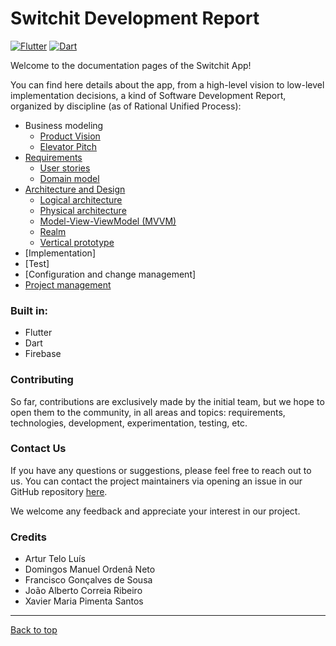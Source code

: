 # Switchit Development Report

[![Flutter][flutter-image]][flutter-url]
[![Dart][dart-image]][dart-url]

Welcome to the documentation pages of the Switchit App!

You can find here details about the app, from a high-level vision to low-level implementation decisions, a kind of Software Development Report, organized by discipline (as of Rational Unified Process): 

* Business modeling 
  * [Product Vision](https://github.com/FEUP-LEIC-ES-2022-23/2LEIC03T3/blob/main/docs/ProductVision.md)
  * [Elevator Pitch](https://github.com/FEUP-LEIC-ES-2022-23/2LEIC03T3/blob/main/docs/ElevatorPitch.md)
* [Requirements](https://github.com/FEUP-LEIC-ES-2022-23/2LEIC03T3/blob/main/docs/requirements.md)
  * [User stories](https://github.com/FEUP-LEIC-ES-2022-23/2LEIC03T3/issues)
  * [Domain model](https://github.com/FEUP-LEIC-ES-2022-23/2LEIC03T3/blob/main/docs/requirements.md#Domain-model)
* [Architecture and Design](https://github.com/FEUP-LEIC-ES-2022-23/2LEIC03T3/blob/main/docs/ArchitectureAndDesign.md)
  * [Logical architecture](https://github.com/FEUP-LEIC-ES-2022-23/2LEIC03T3/blob/main/docs/ArchitectureAndDesign.md#logical-architecture)
  * [Physical architecture](https://github.com/FEUP-LEIC-ES-2022-23/2LEIC03T3/blob/main/docs/ArchitectureAndDesign.md#physical-architecture)
  * [Model-View-ViewModel (MVVM)](https://github.com/FEUP-LEIC-ES-2022-23/2LEIC03T3/blob/main/docs/ArchitectureAndDesign.md#model-view-viewmodel-mvvm)
  * [Realm](https://github.com/FEUP-LEIC-ES-2022-23/2LEIC03T3/blob/main/docs/ArchitectureAndDesign.md#realm)
  * [Vertical prototype](https://github.com/FEUP-LEIC-ES-2022-23/2LEIC03T3/blob/main/docs/ArchitectureAndDesign.md#vertical-prototype)
* [Implementation]
* [Test]
* [Configuration and change management]
* [Project management](https://github.com/FEUP-LEIC-ES-2022-23/2LEIC03T3/blob/main/docs/ProjectManagement.md)

### Built in: 
  * Flutter
  * Dart
  * Firebase

### Contributing

So far, contributions are exclusively made by the initial team, but we hope to open them to the community, in all areas and topics: requirements, technologies, development, experimentation, testing, etc.

### Contact Us

If you have any questions or suggestions, please feel free to reach out to us. You can contact the project maintainers via opening an issue in our GitHub repository [here](https://github.com/FEUP-LEIC-ES-2022-23/2LEIC03T3/issues).

We welcome any feedback and appreciate your interest in our project.

### Credits
* Artur Telo Luís
* Domingos Manuel Ordenâ Neto
* Francisco Gonçalves de Sousa
* João Alberto Correia Ribeiro
* Xavier Maria Pimenta Santos

---
[Back to top](https://github.com/FEUP-LEIC-ES-2022-23/2LEIC03T3#readme)

[flutter-image]: https://img.shields.io/badge/flutter-3.7.6-blue.svg
[flutter-url]: https://flutter.dev
[dart-image]: https://img.shields.io/badge/dart-2.19.3-40c4ff.svg
[dart-url]: https://dart.dev